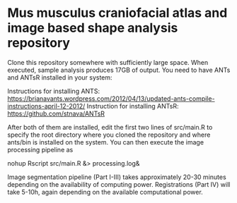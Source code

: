 # Mus musculus craniofacial atlas and image based shape analysis repository
Clone this repository somewhere with sufficiently large space. 
When executed, sample analysis produces 17GB of output. 
You need to have ANTs and ANTsR installed in your system:

  Instructions for installing ANTS: https://brianavants.wordpress.com/2012/04/13/updated-ants-compile-instructions-april-12-2012/
  Instruction for installing ANTsR: https://github.com/stnava/ANTsR
  
After both of them are installed, edit the first two lines of src/main.R to specify the root directory where you cloned the repository and where ants/bin is installed on the system. You can then execute the image processing pipeline as

nohup Rscript src/main.R &> processing.log&

Image segmentation pipeline (Part I-III) takes approximately 20-30 minutes depending on the availability of computing power. Registrations (Part IV) will take 5-10h, again depending on the available computational power.




